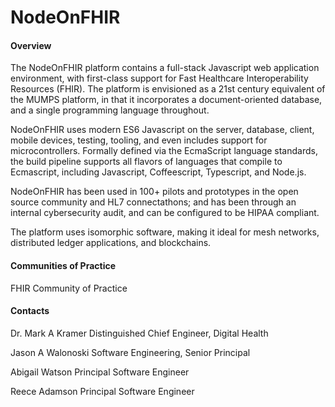 # NodeOnFHIR

#### Overview  
The NodeOnFHIR platform contains a full-stack Javascript web application environment, with first-class support for Fast Healthcare Interoperability Resources (FHIR).  The platform is envisioned as a 21st century equivalent of the MUMPS platform, in that it incorporates a document-oriented database, and a single programming language throughout.   

NodeOnFHIR uses modern ES6 Javascript on the server, database, client, mobile devices, testing, tooling, and even includes support for microcontrollers.  Formally defined via the EcmaScript language standards, the build pipeline supports all flavors of languages that compile to Ecmascript, including Javascript, Coffeescript, Typescript, and Node.js.  

NodeOnFHIR has been used in 100+ pilots and prototypes in the open source community and HL7 connectathons; and has been through an internal cybersecurity audit, and can be configured to be HIPAA compliant.

The platform uses isomorphic software, making it ideal for mesh networks, distributed ledger applications, and blockchains.  


#### Communities of Practice  
FHIR Community of Practice

#### Contacts  

Dr. Mark A Kramer
Distinguished Chief Engineer, Digital Health

Jason A Walonoski
Software Engineering, Senior Principal

Abigail Watson
Principal Software Engineer

Reece Adamson
Principal Software Engineer



